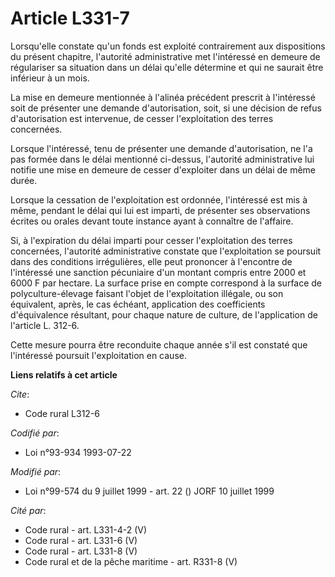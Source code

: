 # Article L331-7

Lorsqu'elle constate qu'un fonds est exploité contrairement aux dispositions du présent chapitre, l'autorité administrative
met l'intéressé en demeure de régulariser sa situation dans un délai qu'elle détermine et qui ne saurait être inférieur à un
mois.

La mise en demeure mentionnée à l'alinéa précédent prescrit à l'intéressé soit de présenter une demande d'autorisation, soit,
si une décision de refus d'autorisation est intervenue, de cesser l'exploitation des terres concernées.

Lorsque l'intéressé, tenu de présenter une demande d'autorisation, ne l'a pas formée dans le délai mentionné ci-dessus,
l'autorité administrative lui notifie une mise en demeure de cesser d'exploiter dans un délai de même durée.

Lorsque la cessation de l'exploitation est ordonnée, l'intéressé est mis à même, pendant le délai qui lui est imparti, de
présenter ses observations écrites ou orales devant toute instance ayant à connaître de l'affaire.

Si, à l'expiration du délai imparti pour cesser l'exploitation des terres concernées, l'autorité administrative constate que
l'exploitation se poursuit dans des conditions irrégulières, elle peut prononcer à l'encontre de l'intéressé une sanction
pécuniaire d'un montant compris entre 2000 et 6000 F par hectare. La surface prise en compte correspond à la surface de
polyculture-élevage faisant l'objet de l'exploitation illégale, ou son équivalent, après, le cas échéant, application des
coefficients d'équivalence résultant, pour chaque nature de culture, de l'application de l'article L. 312-6.

Cette mesure pourra être reconduite chaque année s'il est constaté que l'intéressé poursuit l'exploitation en cause.

**Liens relatifs à cet article**

_Cite_:

  - Code rural L312-6

_Codifié par_:

  - Loi n°93-934 1993-07-22

_Modifié par_:

  - Loi n°99-574 du 9 juillet 1999 - art. 22 () JORF 10 juillet 1999

_Cité par_:

  - Code rural - art. L331-4-2 (V)
  - Code rural - art. L331-6 (V)
  - Code rural - art. L331-8 (V)
  - Code rural et de la pêche maritime - art. R331-8 (V)

